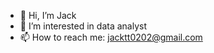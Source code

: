 - 👋 Hi, I’m Jack
- 👀 I’m interested in data analyst
- 📫 How to reach me: jacktt0202@gmail.com

<!---
July24th2014/July24th2014 is a ✨ special ✨ repository because its `README.md` (this file) appears on your GitHub profile.
You can click the Preview link to take a look at your changes.
--->
